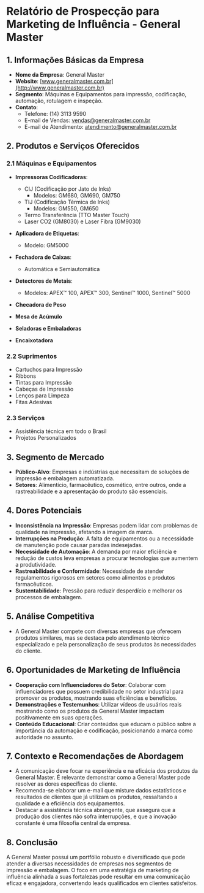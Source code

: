 # Relatório de Prospecção para Marketing de Influência - General Master

## 1. Informações Básicas da Empresa

- **Nome da Empresa**: General Master
- **Website**: [www.generalmaster.com.br](http://www.generalmaster.com.br)
- **Segmento**: Máquinas e Equipamentos para impressão, codificação, automação, rotulagem e inspeção.
- **Contato**: 
  - Telefone: (14) 3113 9590
  - E-mail de Vendas: vendas@generalmaster.com.br
  - E-mail de Atendimento: atendimento@generalmaster.com.br

## 2. Produtos e Serviços Oferecidos

### 2.1 Máquinas e Equipamentos
- **Impressoras Codificadoras**:
  - CIJ (Codificação por Jato de Inks)
    - Modelos: GM680, GM690, GM750
  - TIJ (Codificação Térmica de Inks)
    - Modelos: GM550, GM650
  - Termo Transferência (TTO Master Touch)
  - Laser CO2 (GM8030) e Laser Fibra (GM9030)
  
- **Aplicadora de Etiquetas**:
  - Modelo: GM5000
  
- **Fechadora de Caixas**:
  - Automática e Semiautomática
  
- **Detectores de Metais**:
  - Modelos: APEX™ 100, APEX™ 300, Sentinel™ 1000, Sentinel™ 5000
  
- **Checadora de Peso**
- **Mesa de Acúmulo**
- **Seladoras e Embaladoras**
- **Encaixotadora**
  
### 2.2 Suprimentos
- Cartuchos para Impressão
- Ribbons
- Tintas para Impressão
- Cabeças de Impressão
- Lenços para Limpeza
- Fitas Adesivas

### 2.3 Serviços
- Assistência técnica em todo o Brasil
- Projetos Personalizados

## 3. Segmento de Mercado

- **Público-Alvo**: Empresas e indústrias que necessitam de soluções de impressão e embalagem automatizada. 
- **Setores**: Alimentício, farmacêutico, cosmético, entre outros, onde a rastreabilidade e a apresentação do produto são essenciais.

## 4. Dores Potenciais

- **Inconsistência na Impressão**: Empresas podem lidar com problemas de qualidade na impressão, afetando a imagem da marca.
- **Interrupções na Produção**: A falta de equipamentos ou a necessidade de manutenção pode causar paradas indesejadas.
- **Necessidade de Automação**: A demanda por maior eficiência e redução de custos leva empresas a procurar tecnologias que aumentem a produtividade.
- **Rastreabilidade e Conformidade**: Necessidade de atender regulamentos rigorosos em setores como alimentos e produtos farmacêuticos.
- **Sustentabilidade**: Pressão para reduzir desperdício e melhorar os processos de embalagem.

## 5. Análise Competitiva

- A General Master compete com diversas empresas que oferecem produtos similares, mas se destaca pelo atendimento técnico especializado e pela personalização de seus produtos às necessidades do cliente.

## 6. Oportunidades de Marketing de Influência

- **Cooperação com Influenciadores do Setor**: Colaborar com influenciadores que possuem credibilidade no setor industrial para promover os produtos, mostrando suas eficiências e benefícios.
- **Demonstrações e Testemunhos**: Utilizar vídeos de usuários reais mostrando como os produtos da General Master impactam positivamente em suas operações.
- **Conteúdo Educacional**: Criar conteúdos que educam o público sobre a importância da automação e codificação, posicionando a marca como autoridade no assunto.

## 7. Contexto e Recomendações de Abordagem

- A comunicação deve focar na experiência e na eficácia dos produtos da General Master. É relevante demonstrar como a General Master pode resolver as dores específicas do cliente. 
- Recomenda-se elaborar um e-mail que misture dados estatísticos e resultados de clientes que já utilizam os produtos, ressaltando a qualidade e a eficiência dos equipamentos.
- Destacar a assistência técnica abrangente, que assegura que a produção dos clientes não sofra interrupções, e que a inovação constante é uma filosofia central da empresa.

## 8. Conclusão

A General Master possui um portfólio robusto e diversificado que pode atender a diversas necessidades de empresas nos segmentos de impressão e embalagem. O foco em uma estratégia de marketing de influência alinhada a suas fortalezas pode resultar em uma comunicação eficaz e engajadora, convertendo leads qualificados em clientes satisfeitos.